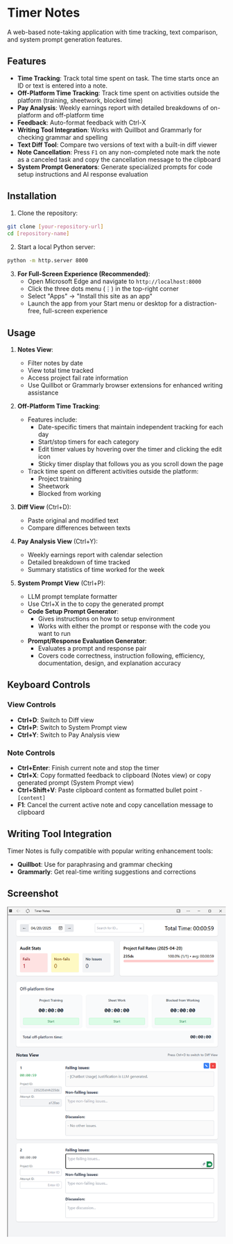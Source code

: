 # Timer Notes

A web-based note-taking application with time tracking, text comparison, and system prompt generation features.


## Features

- **Time Tracking**: Track total time spent on task. The time starts once an ID or text is entered into a note.
- **Off-Platform Time Tracking**: Track time spent on activities outside the platform (training, sheetwork, blocked time)
- **Pay Analysis**: Weekly earnings report with detailed breakdowns of on-platform and off-platform time
- **Feedback**: Auto-format feedback with Ctrl-X
- **Writing Tool Integration**: Works with Quillbot and Grammarly for checking grammar and spelling
- **Text Diff Tool**: Compare two versions of text with a built-in diff viewer
- **Note Cancellation**: Press `F1` on any non-completed note mark the note as a canceled task and copy the cancellation message to the clipboard
- **System Prompt Generators**: Generate specialized prompts for code setup instructions and AI response evaluation


## Installation

1. Clone the repository:
```bash
git clone [your-repository-url]
cd [repository-name]
```

2. Start a local Python server:
```bash
python -m http.server 8000
```

3. **For Full-Screen Experience (Recommended)**:
   - Open Microsoft Edge and navigate to `http://localhost:8000`
   - Click the three dots menu (⋮) in the top-right corner
   - Select "Apps" → "Install this site as an app"
   - Launch the app from your Start menu or desktop for a distraction-free, full-screen experience

## Usage

1. **Notes View**:
   - Filter notes by date
   - View total time tracked
   - Access project fail rate information
   - Use Quillbot or Grammarly browser extensions for enhanced writing assistance

2. **Off-Platform Time Tracking**:
   - Features include:
     - Date-specific timers that maintain independent tracking for each day
     - Start/stop timers for each category
     - Edit timer values by hovering over the timer and clicking the edit icon
     - Sticky timer display that follows you as you scroll down the page
   - Track time spent on different activities outside the platform:
     - Project training
     - Sheetwork
     - Blocked from working

3. **Diff View** (Ctrl+D):
   - Paste original and modified text
   - Compare differences between texts

4. **Pay Analysis View** (Ctrl+Y):
   - Weekly earnings report with calendar selection
   - Detailed breakdown of time tracked
   - Summary statistics of time worked for the week

5. **System Prompt View** (Ctrl+P):
   - LLM prompt template formatter
   - Use Ctrl+X in the to copy the generated prompt
   - **Code Setup Prompt Generator**: 
     - Gives instructions on how to setup environment
     - Works with either the prompt or response with the code you want to run
   - **Prompt/Response Evaluation Generator**:
     - Evaluates a prompt and response pair
     - Covers code correctness, instruction following, efficiency, documentation, design, and explanation accuracy

## Keyboard Controls

### View Controls
- **Ctrl+D**: Switch to Diff view
- **Ctrl+P**: Switch to System Prompt view
- **Ctrl+Y**: Switch to Pay Analysis view

### Note Controls
- **Ctrl+Enter**: Finish current note and stop the timer
- **Ctrl+X**: Copy formatted feedback to clipboard (Notes view) or copy generated prompt (System Prompt view)
- **Ctrl+Shift+V**: Paste clipboard content as formatted bullet point `- [content]`
- **F1**: Cancel the current active note and copy cancellation message to clipboard

## Writing Tool Integration

Timer Notes is fully compatible with popular writing enhancement tools:
- **Quillbot**: Use for paraphrasing and grammar checking
- **Grammarly**: Get real-time writing suggestions and corrections

## Screenshot
![alt text](public/images/image-1.png)